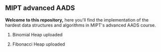 ## MIPT advanced AADS

**Welcome to this repository,** here you'll find the implementation of the hardest data structures and algorithms in MIPT's advanced AADS course.

1) Binomial Heap uploaded

2) Fibonacci Heap uploaded

